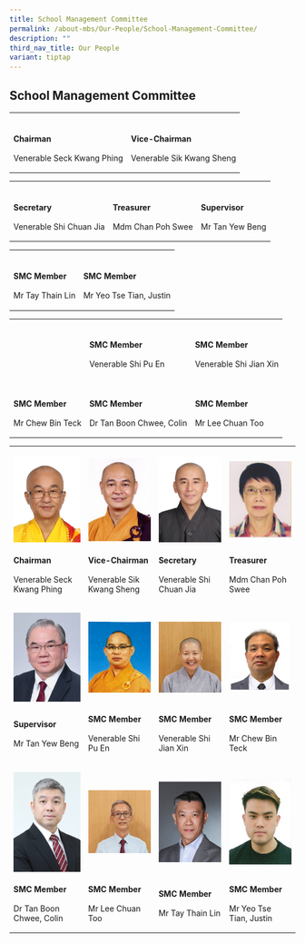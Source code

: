 ```yaml
---
title: School Management Committee
permalink: /about-mbs/Our-People/School-Management-Committee/
description: ""
third_nav_title: Our People
variant: tiptap
---
```

<h2>School Management Committee</h2>
<p></p>
<p></p>
<table style="minWidth: 50px">
<colgroup>
<col>
<col>
</colgroup>
<tbody>
<tr>
<th rowspan="1" colspan="1">
<p></p>
</th>
<th rowspan="1" colspan="1">
<p></p>
</th>
</tr>
<tr>
<td rowspan="1" colspan="1">
<p><strong>Chairman</strong>
<br>
<br>Venerable Seck Kwang Phing</p>
</td>
<td rowspan="1" colspan="1">
<p><strong>Vice-Chairman</strong>
<br>
<br>Venerable Sik Kwang Sheng</p>
</td>
</tr>
</tbody>
</table>
<p></p>
<table style="minWidth: 75px">
<colgroup>
<col>
<col>
<col>
</colgroup>
<tbody>
<tr>
<th rowspan="1" colspan="1">
<p></p>
</th>
<th rowspan="1" colspan="1">
<p></p>
</th>
<th rowspan="1" colspan="1">
<p></p>
</th>
</tr>
<tr>
<td rowspan="1" colspan="1">
<p><strong>Secretary</strong>
<br>
<br>Venerable Shi Chuan Jia</p>
</td>
<td rowspan="1" colspan="1">
<p><strong>Treasurer</strong>
<br>
<br>Mdm Chan Poh Swee</p>
</td>
<td rowspan="1" colspan="1">
<p><strong>Supervisor</strong> 
<br>
<br>Mr Tan Yew Beng</p>
</td>
</tr>
</tbody>
</table>
<table style="minWidth: 50px">
<colgroup>
<col>
<col>
</colgroup>
<tbody>
<tr>
<th rowspan="1" colspan="1">
<p></p>
</th>
<th rowspan="1" colspan="1">
<p></p>
</th>
</tr>
<tr>
<td rowspan="1" colspan="1">
<p><strong>SMC Member</strong> 
<br>
<br>Mr Tay Thain Lin</p>
</td>
<td rowspan="1" colspan="1">
<p><strong>SMC Member</strong> 
<br>
<br>Mr Yeo Tse Tian, Justin</p>
</td>
</tr>
</tbody>
</table>
<table style="minWidth: 75px">
<colgroup>
<col>
<col>
<col>
</colgroup>
<tbody>
<tr>
<th rowspan="1" colspan="1">
<p></p>
</th>
<th rowspan="1" colspan="1">
<p></p>
</th>
<th rowspan="1" colspan="1">
<p></p>
</th>
</tr>
<tr>
<td rowspan="1" colspan="1">
<p></p>
</td>
<td rowspan="1" colspan="1">
<p><strong>SMC Member</strong> 
<br>
<br>Venerable Shi Pu En</p>
</td>
<td rowspan="1" colspan="1">
<p><strong>SMC Member</strong> 
<br>
<br>Venerable Shi Jian Xin</p>
</td>
</tr>
<tr>
<td rowspan="1" colspan="1">
<p></p>
</td>
<td rowspan="1" colspan="1">
<p></p>
</td>
<td rowspan="1" colspan="1">
<p></p>
</td>
</tr>
<tr>
<td rowspan="1" colspan="1">
<p><strong>SMC Member</strong> 
<br>
<br>Mr Chew Bin Teck</p>
</td>
<td rowspan="1" colspan="1">
<p><strong>SMC Member</strong> 
<br>
<br>Dr Tan Boon Chwee, Colin</p>
</td>
<td rowspan="1" colspan="1">
<p><strong>SMC Member</strong> 
<br>
<br>Mr Lee Chuan Too</p>
</td>
</tr>
</tbody>
</table>
<table style="minWidth: 100px">
<colgroup>
<col>
<col>
<col>
<col>
</colgroup>
<tbody>
<tr>
<th rowspan="1" colspan="1">
<p></p>
<div class="isomer-image-wrapper">
<img style="width: 100%" height="auto" width="100%" alt="" src="/images/Ven_Seck_Kwang_Phing.jpg">
</div>
</th>
<th rowspan="1" colspan="1">
<p></p>
<div class="isomer-image-wrapper">
<img style="width: 100%" height="auto" width="100%" alt="" src="/images/2013_V_KwangSheng_.jpg">
</div>
</th>
<th rowspan="1" colspan="1">
<p></p>
<div class="isomer-image-wrapper">
<img style="width: 100%" height="auto" width="100%" alt="" src="/images/230420_Ven_Shi_Chuan_Jia_1.jpg">
</div>
</th>
<th rowspan="1" colspan="1">
<p></p>
<div class="isomer-image-wrapper">
<img style="width: 100%" height="auto" width="100%" alt="" src="/images/Mdm_Chan_Poh_Swee_001_1.jpg">
</div>
</th>
</tr>
<tr>
<td rowspan="1" colspan="1">
<p><strong>Chairman</strong>
<br>
<br>Venerable Seck Kwang Phing</p>
</td>
<td rowspan="1" colspan="1">
<p><strong>Vice-Chairman</strong>
<br>
<br>Venerable Sik Kwang Sheng</p>
</td>
<td rowspan="1" colspan="1">
<p><strong>Secretary</strong>
<br>
<br>Venerable Shi Chuan Jia</p>
</td>
<td rowspan="1" colspan="1">
<p><strong>Treasurer</strong>
<br>
<br>Mdm Chan Poh Swee</p>
</td>
</tr>
<tr>
<td rowspan="1" colspan="1">
<p></p>
<div class="isomer-image-wrapper">
<img style="width: 100%" height="auto" width="100%" alt="" src="/images/Mr_Tan_Yew_Beng.jpg">
</div>
</td>
<td rowspan="1" colspan="1">
<p></p>
<div class="isomer-image-wrapper">
<img style="width: 100%" height="auto" width="100%" alt="" src="/images/2016_Ven_Shi_Pu_En.png">
</div>
</td>
<td rowspan="1" colspan="1">
<p></p>
<div class="isomer-image-wrapper">
<img style="width: 100%" height="auto" width="100%" alt="" src="/images/240824_Ven_Shi_Jian_Xin.jpg">
</div>
</td>
<td rowspan="1" colspan="1">
<p></p>
<div class="isomer-image-wrapper">
<img style="width: 100%" height="auto" width="100%" alt="" src="/images/Mr_Chew_Bin_Teck.png">
</div>
</td>
</tr>
<tr>
<td rowspan="1" colspan="1">
<p><strong>Supervisor</strong> 
<br>
<br>Mr Tan Yew Beng</p>
</td>
<td rowspan="1" colspan="1">
<p><strong>SMC Member</strong> 
<br>
<br>Venerable Shi Pu En</p>
</td>
<td rowspan="1" colspan="1">
<p><strong>SMC Member</strong> 
<br>
<br>Venerable Shi Jian Xin</p>
</td>
<td rowspan="1" colspan="1">
<p><strong>SMC Member</strong> 
<br>
<br>Mr Chew Bin Teck</p>
</td>
</tr>
<tr>
<td rowspan="1" colspan="1">
<p></p>
<div class="isomer-image-wrapper">
<img style="width: 100%" height="auto" width="100%" alt="" src="/images/230914_Dr_Colin_Tan_Boon_Chwee.jpg">
</div>
</td>
<td rowspan="1" colspan="1">
<p></p>
<div class="isomer-image-wrapper">
<img style="width: 100%" height="auto" width="100%" alt="" src="/images/240824_Mr_Lee_Chuan_Too.jpg">
</div>
</td>
<td rowspan="1" colspan="1">
<p></p>
<div class="isomer-image-wrapper">
<img style="width: 100%" height="auto" width="100%" alt="" src="/images/Mr_Tay_Thain_Lin.jpg">
</div>
</td>
<td rowspan="1" colspan="1">
<p></p>
<div class="isomer-image-wrapper">
<img style="width: 100%" height="auto" width="100%" alt="" src="/images/Mr_Yeo_Tse_Tian_Justin.jpg">
</div>
</td>
</tr>
<tr>
<td rowspan="1" colspan="1">
<p><strong>SMC Member</strong> 
<br>
<br>Dr Tan Boon Chwee, Colin</p>
</td>
<td rowspan="1" colspan="1">
<p><strong>SMC Member</strong> 
<br>
<br>Mr Lee Chuan Too</p>
</td>
<td rowspan="1" colspan="1">
<p><strong>SMC Member</strong> 
<br>
<br>Mr Tay Thain Lin</p>
</td>
<td rowspan="1" colspan="1">
<p><strong>SMC Member</strong> 
<br>
<br>Mr Yeo Tse Tian, Justin</p>
</td>
</tr>
</tbody>
</table>
<p></p>
<p></p>
<p></p>
<p></p>
<p></p>
<p></p>
<p></p>
<p></p>
<p></p>
<p></p>
<p></p>
<p></p>
<p></p>
<p></p>
<p></p>
<p></p>
<p></p>
<p></p>
<p></p>